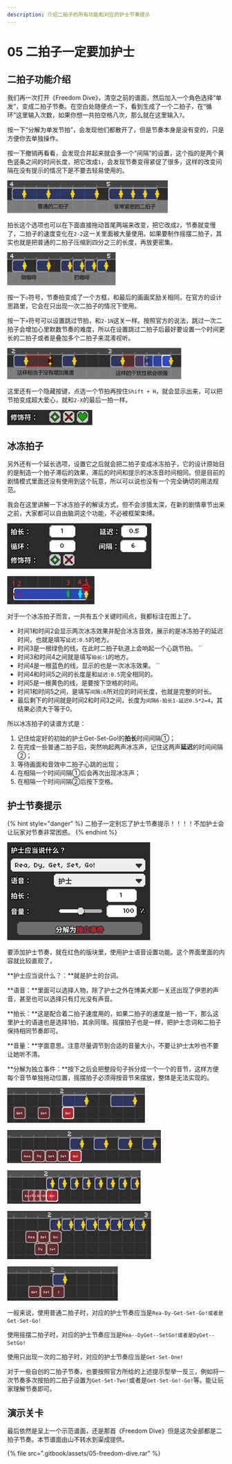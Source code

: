 ```yaml
---
description: 介绍二拍子的所有功能和对应的护士节奏提示
---
```


# 05 二拍子一定要加护士

## 二拍子功能介绍

我们再一次打开《Freedom Dive》，清空之前的谱面，然后加入一个角色选择“单发”，变成二拍子节奏。在空白处随便点一下，看到生成了一个二拍子，在“循环”这里输入次数，如果你想一共拍空格八次，那么就在这里输入`7`。

按一下“分解为单发节拍”，会发现他们都散开了，但是节奏本身是没有变的，只是方便你去单独操作。

按一下撤销再看看，会发现合并起来就会多一个“间隔”的设置，这个指的是两个黄色竖条之间的时间长度，把它改成`1`，会发现节奏变得紧促了很多，这样的改变间隔在没有提示的情况下是不要去轻易使用的。

![](.gitbook/assets/05-01.png)

拍长这个选项也可以在下面直接拖动首尾两端来改变，把它改成`2`，节奏就变慢了，二拍子的速度变化在`2-2`这一关里面被大量使用。如果要制作摇摆二拍子，其实也就是把普通的二拍子压缩到四分之三的长度，再放更密集。

![](.gitbook/assets/05-02.png)

按一下`◇`符号，节奏拍变成了一个方框，和最后的画画奖励关相同，在官方的设计思路里，它会在只出现一次二拍子的情况下使用。

按一下`×`符号可以设置跳过节拍，和`2-1N`这关一样。按照官方的说法，跳过一次二拍子会增加心里默数节奏的难度，所以在设置跳过二拍子后最好要设置一个时间更长的二拍子或者是叠加多个二拍子来混淆视听。

![](.gitbook/assets/05-03.png)

这里还有一个隐藏按键，点选一个节拍再按住`Shift + H`，就会显示出来，可以把节拍变成超大爱心，就和`2-X`的最后一拍一样。

![](.gitbook/assets/05-04.png)

## 冰冻拍子

另外还有一个延长选项，设置它之后就会把二拍子变成冰冻拍子，它的设计原始目的是制造一个拍子滞后的效果，滞后的时间和提示的冰冻音时间相同。但是目前的剧情模式里面还没有使用到这个玩意，所以可以说也没有一个完全确切的用法规范。

我会在这里讲解一下冰冻拍子的解读方式，但不会涉猎太深，在新的剧情章节出来之前，大家都可以自由脑洞这个功能，不必被框架束缚。

![](.gitbook/assets/05-13.png)

![](.gitbook/assets/05-12.png)

对于一个冰冻拍子而言，一共有五个关键时间点，我都标注在图上了。

* 时间1和时间2会显示两次冰冻效果并配合冰冻音效，展示的是冰冻拍子的延迟时间，也就是填写`延迟:0.5`的地方。
* 时间3是一根绿色的线，在此时二拍子轨道上会响起一个心跳节拍。 ``
* 时间3和时间4之间就是填写`拍长:1`的地方。
* 时间4是一根蓝色的线，显示的也是一次冰冻效果。 ``
* 时间4和时间5之间的长度是和`延迟:0.5`完全相同的。
* 时间5是一根黄色的线，是要按下空格的时间。
* 时间1和时间5之间，是填写`间隔:6`所对应的时间长度，也就是完整的时长。
* 最后剩下的时间就是时间2和时间3之间，长度为`间隔6-拍长1-延迟0.5*2=4`，其结果必须大于等于0。

所以冰冻拍子的读谱方式是：

1. 记住给定好的初始的护士Get-Set-Go!的**拍长**时间间隔①；
2. 在完成一些普通二拍子后，突然响起两声冰冻声，记住这两声**延迟**的时间间隔②；
3. 等待画面和音效中二拍子心跳的出现；
4. 在相隔一个时间间隔①后会再次出现冰冻声；
5. 在相隔一个时间间隔②后按下空格。

## 护士节奏提示

{% hint style="danger" %}
二拍子一定别忘了护士节奏提示！！！！不加护士会让玩家对节奏非常困惑。
{% endhint %}

![](.gitbook/assets/05-10.png)

要添加护士节奏，就在红色的版块里，使用护士语音设置功能。这个界面里面的内容就比较直观了，

**护士应当说什么？：**就是护士的台词。

**语音：**里面可以选择人物，除了护士之外在博美犬那一关还出现了伊恩的声音，甚至也可以选择只有灯光没有声音。

**拍长：**这是配合着二拍子速度用的，如果二拍子的速度是一拍一下，那么这里护士的语速也是选择1拍，其余同理。摇摆拍子也是一样，把护士念词和二拍子保持相同节奏即可。

**音量：**字面意思。注意尽量调节到合适的音量大小，不要让护士太吵也不要让她听不清。

**分解为独立事件：**按下之后会把整段句子拆分成一个一个的音节，这样方便每个音节单独拖动位置，摇摆拍子必须得按音节来摆放，整体是无法实现的。

![&#x8282;&#x594F;&#x901F;&#x5EA6;&#x4E3A;2&#x62CD;&#x7684;&#x666E;&#x901A;&#x4E8C;&#x62CD;&#x5B50;](.gitbook/assets/05-09.png)

![&#x8282;&#x594F;&#x901F;&#x5EA6;&#x4E3A;1&#x62CD;&#x7684;&#x666E;&#x901A;&#x4E8C;&#x62CD;&#x5B50;](.gitbook/assets/05-05.png)

![&#x8282;&#x594F;&#x901F;&#x5EA6;&#x4E3A;0.5&#x62CD;&#x7684;&#x666E;&#x901A;&#x4E8C;&#x62CD;&#x5B50;](.gitbook/assets/05-07.png)

![&#x8282;&#x594F;&#x901F;&#x5EA6;&#x4E3A;0.75&#x62CD;&#x7684;&#x6447;&#x6446;&#x4E8C;&#x62CD;&#x5B50;](.gitbook/assets/05-08.png)

![&#x53EA;&#x51FA;&#x73B0;&#x4E00;&#x6B21;&#x7684;&#x4E8C;&#x62CD;&#x5B50;](.gitbook/assets/05-11.png)

一般来说，使用普通二拍子时，对应的护士节奏应当是`Rea-Dy-Get-Set-Go!或者是Get-Set-Go!`

使用摇摆二拍子时，对应的护士节奏应当是`Rea--DyGet--SetGo!或者是DyGet--SetGo!`

使用只出现一次的二拍子时，对应的护士节奏应当是`Get-Set-One!`

对于一些自创的二拍子节奏，也要按照官方所给的上述提示型举一反三，例如将一次节奏多次按拍的二拍子设置为`Get-Set-Two!`或者是`Get-Set-Go!-Go!`等。能让玩家理解节奏即可。

## 演示关卡

最后依然是呈上一个示范谱面，还是那首《Freedom Dive》但是这次全部都是二拍子节奏。本节谱面由山不转水到渠成提供。

{% file src=".gitbook/assets/05-freedom-dive.rar" %}

